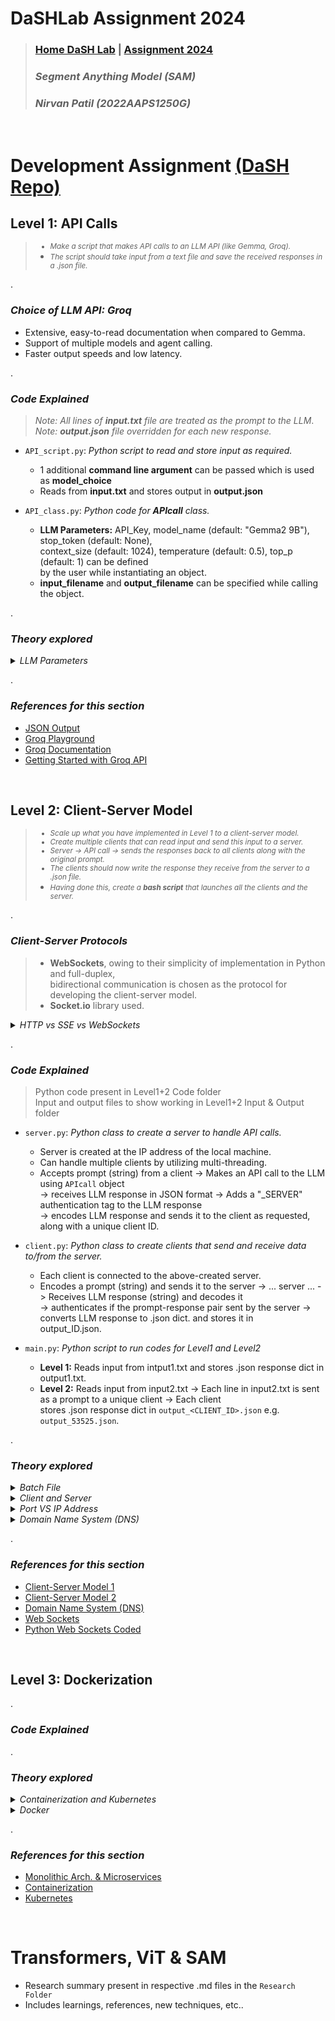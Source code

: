 # DaSHLab Assignment 2024 
> ### [Home DaSH Lab](https://arnabkrpaul.github.io/Dashlab/index.html) | [Assignment 2024](https://docs.google.com/document/d/1oK0p87q-WvWZB3XpIarPaVZF3DQUhFqfxLy2yW__mEg/pub?urp=gmail_link#h.39v2ctm6mmq)
> ### _Segment Anything Model (SAM)_
> ### _Nirvan Patil (2022AAPS1250G)_
&nbsp;

# Development Assignment [(DaSH Repo)](https://github.com/DaSH-Lab-CSIS/DaSH-Lab-Assignment-2024/blob/main/DevelopmentAssignment/README.md)

## Level 1: API Calls
<small> <i>
> * Make a script that makes API calls to an LLM API (like Gemma, Groq). <br>
> * The script should take input from a text file and save the received responses in a .json file.
</i> </small>


.<br> 
### <b> <i> Choice of LLM API: **Groq** </b> </i>
* Extensive, easy-to-read documentation when compared to Gemma.
* Support of multiple models and agent calling.
* Faster output speeds and low latency.


.<br>  
### <b> <i> Code Explained </b> </i>
><tiny> _Note: All lines of **input.txt** file are treated as the prompt to the LLM_. </tiny><br>
><tiny> _Note: **output.json** file overridden for each new response._ </tiny>

* `API_script.py`: _Python script to read and store input as required._
  * 1 additional **command line argument** can be passed which is used as **model_choice**
  * Reads from **input.txt** and stores output in **output.json**
    
* `API_class.py`: _Python code for **APIcall** class._
  * **LLM Parameters:** API_Key, model_name (default: "Gemma2 9B"), stop_token (default: None), <br>
    context_size (default: 1024), temperature (default: 0.5), top_p (default: 1) can be defined <br>
    by the user while instantiating an object.
  * **input_filename** and **output_filename** can be specified while calling the object.


.<br> 
### <b> <i> Theory explored </b> </i>
<details>
   <summary> <i> LLM Parameters </i> </summary>
   
   #### Why Use top_p?
   * **Diversity in Output**: By adjusting top_p, you can control the diversity of the generated text.
   * Lower top_p values make the output more focused and repetitive, while higher values increase <br>
     diversity but may introduce more randomness.
     
   ### Temperature
   * [What is Temp Doing?](https://www.youtube.com/watch?v=YjVuJjmgclU)
     * Small Temp (say 0.5) -> initial logits: [2,1,0.5] -> logits/Temp = [4,2,1] => Clearly the bigger <br>
       probability got bigger by more margin.
     * Big t (say 2) -> [2,1,0.5] -> [1,0.5,0.25] => All probabilities got closer
   * The temperature parameter in large language models (LLMs) is a key hyperparameter that controls <br> the
     randomness or creativity of the model's outputs during text generation**. It affects how the model <br> samples
     from the probability distribution of possible next tokens.
     
   ### Temp VS top_p
   * Temp -> Increases random sampling (more Temp = less random)
   * top_p -> Restricts choices of model (more top_p = more choices for sampling)
   * 
   ### Stop token
   * stop = stop token corresponding to halting text generation
     
</details>


.<br> 
### <b> <i> References for this section </b> </i>
* [JSON Output](https://github.com/groq/groq-api-cookbook/blob/main/tutorials/json-mode-social-determinants-of-health/SDOH-Json-mode.ipynb)
* [Groq Playground](https://console.groq.com/playground)
* [Groq Documentation](https://console.groq.com/docs/quickstart)
* [Getting Started with Groq API](https://www.youtube.com/watch?v=S53BanCP14c)


&nbsp;

## Level 2: Client-Server Model
<small> <i>
> * Scale up what you have implemented in Level 1 to a client-server model. <br>
> * Create multiple clients that can read input and send this input to a server. <br>
> * Server -> API call -> sends the responses back to all clients along with the original prompt. <br>
> * The clients should now write the response they receive from the server to a .json file. <br>
> * Having done this, create a **bash script** that launches all the clients and the server. <br>
</i> </small>


.<br> 
### <b> <i> Client-Server Protocols </b> </i>
> * **WebSockets**, owing to their simplicity of implementation in Python and full-duplex, <br>
>   bidirectional communication is chosen as the protocol for developing the client-server model.
> * **Socket.io** library used.   

<details>
   <summary> <i> HTTP vs SSE vs WebSockets </i> </summary>
   
   #### **HTTP (Hypertext Transfer Protocol)**
   
   - **Type:** Request-response protocol.
   - **Communication:** The Client sends a request to the server, and the server responds. Each request is independent.
   - **Statefulness:** Stateless; each request is separate and does not maintain a persistent connection.
   - **Use Cases:** Traditional web pages, APIs, and general-purpose data retrieval.
   - **Advantages:** Simple and well-supported; suitable for most web interactions.
   - **Limitations:** Not ideal for real-time updates or bidirectional communication.
   
   #### **Server-Sent Events (SSE)** 
   
   - **Type:** One-way, server-to-client communication.
   - **Communication:** The server pushes updates to the client over a single long-lived HTTP connection.
   - **Statefulness:** State is maintained through a single connection, but the protocol is still relatively simple.
   - **Use Cases:** Real-time updates such as live notifications, feeds, or updates where only server-to-client communication is needed.
   - **Advantages:** Simple to implement, with built-in support for automatic reconnections and event handling.
   - **Limitations:** One-way communication (server-to-client only) is unsuitable for bidirectional communication.
   
   #### **WebSockets**
   
   - **Type:** Full-duplex, bidirectional communication.
   - **Communication:** Establishes a persistent connection, allowing both the client and server to send messages to each other at any time.
   - **Statefulness:** State is maintained throughout the WebSocket connection.
   - **Use Cases:** Real-time applications such as chat applications, live updates, and interactive gaming.
   - **Advantages:** Low latency, efficient for high-frequency data exchange, and supports two-way communication.
   - **Limitations:** More complex to implement and manage than HTTP and SSE; requires WebSocket support in both client and server.
     
</details>


.<br> 
### <b> <i> Code Explained </b> </i>
> Python code present in Level1+2 Code folder <br>
> Input and output files to show working in Level1+2 Input & Output folder

* `server.py`: _Python class to create a server to handle API calls._
  * Server is created at the IP address of the local machine.
  * Can handle multiple clients by utilizing multi-threading.
  * Accepts prompt (string) from a client -> Makes an API call to the LLM using `APIcall` object <br>
    -> receives LLM response in JSON format -> Adds a "_SERVER" authentication tag to the LLM response <br>
    -> encodes LLM response and sends it to the client as requested, along with a unique client ID.
    
* `client.py`: _Python class to create clients that send and receive data to/from the server._
  * Each client is connected to the above-created server.
  * Encodes a prompt (string) and sends it to the server -> ... server ... -> Receives LLM response (string) and decodes it <br>
    -> authenticates if the prompt-response pair sent by the server -> converts LLM response to .json dict. and stores it in <br>
    output_ID.json.

 * `main.py`: _Python script to run codes for Level1 and Level2_
   * **Level 1:** Reads input from intput1.txt and stores .json response dict in output1.txt.
   * **Level 2:** Reads input from input2.txt -> Each line in input2.txt is sent as a prompt to a unique client -> Each client <br>
   stores .json response dict in `output_<CLIENT_ID>.json` e.g. `output_53525.json`.
 
.<br> 
### <b> <i> Theory explored </b> </i>

<details>
   <summary> <i> Batch File </i> </summary>
   
   ### Batch Files
   - Simple, text-based scripts are used mainly to automate tasks within the Windows environment. They are easy to create and modify but limited in functionality and performance.
   - They are interpreted line by line by the command-line interpreter (e.g., cmd.exe on Windows).

   ### .EXE Files
   - .exe files can be used to create full-featured applications with graphical interfaces, complex logic, and interactions with the operating system.
   - They can be run directly by the operating system without an interpreter.
   
 &nbsp;
</details>

<details>
   <summary> <i> Client and Server </i> </summary>
   
   - **Client:** A machine or a program used to make requests through the web.
     
   - **Server:** It is a program that listens to clients' requests and responds to them.
     
   - **Client Server Model:** Centralized web architecture where the server acts as a central hub that manages and provides resources or services to multiple clients
     
   - **Peer-to-Peer Model:** No central server; instead, each node can act as both a client and a server, distributing the responsibilities and reducing centralization.

&nbsp;
</details>

<details>
   <summary> <i> Port VS IP Address </i> </summary>

   ### IP Address
   - **What it is**: An IP address is a unique identifier assigned to a device on a network. It enables devices to locate and communicate with each other over the Internet or a local network.
   - **Types**: There are two main types of IP addresses:
     - **IPv4**: A 32-bit address written as four decimal numbers separated by periods (e.g., 192.168.1.1).
     - **IPv6**: A 128-bit address, written as eight groups of four hexadecimal digits separated by colons (e.g., 2001:0db8:85a3:0000:0000:8a2e:0370:7334).
   - **Function**: The IP address serves as the "address" of a device on the network, much like a street address for a house.

   
   ### Port
   - **What it is**: A port is a numerical value (ranging from 0 to 65535) used to identify a specific process or service running on a device. It allows multiple services to run on a single IP address 
                     simultaneously.
   - **Types**:
     - **Well-known ports**: Ports 0 to 1023 are reserved for systems or well-known services (e.g., HTTP uses port 80, HTTPS uses port 443).
     - **Registered ports**: Ports 1024 to 49151 are used by user-registered services.
     - **Dynamic or private ports**: Ports 49152 to 65535 are used by applications for temporary communication.
   - **Function**: The port number, along with the IP address, directs traffic to the appropriate application or service on a device. For example, when you visit a website, your browser uses port 80 (HTTP) or 
     443 (HTTPS) to connect to the web server's IP address.

   
   ### How They Work Together
   - When you access a service on a network, your device sends data to an IP address at a specific port number. The IP address ensures the data reaches the correct device, and the port ensures it reaches the 
     correct application or service on that device. 
   
   For example, when you type `http://example.com` in your browser:
   - Your request has been sent to the IP address `example.com`.
   - The request uses port 80 (the default for HTTP).
   - The web server at that IP address receives the request on port 80 and responds with the webpage.
   - **Endpoint:**
      - An endpoint combines an IP address and a port number. It specifies a particular service on a host machine.
      - Example: 192.168.1.1:8080 is an endpoint where 192.168.1.1 is the IP address, and 8080 is the port number. Together, they point to a specific service running on the host machine at that address.

&nbsp;
</details>

<details>
   <summary> <i> Domain Name System (DNS) </i> </summary>
   
   ### **Problem with IP Addresses:**
   - Every device connected to the internet is identified by a unique IP address, which is a numerical label like `192.168.1.1` for IPv4 or a more complex string like `2001:0db8:85a3:0000:0000:8a2e:0370:7334` 
     for IPv6.
   - However, remembering these numbers is not practical for most people. Imagine trying to remember the IP address for every website you visit!
   
   ### **Domain Names:**
   - To make things easier, domain names were introduced. Domain names are human-readable addresses like `www.google.com`, which are easier to remember and use.
   - Domain names are hierarchical and usually consist of a top-level domain (TLD) like `.com`, `.org`, or `.edu`, followed by a second-level domain (like `google` in `google.com`).
   
   ### **DNS as a Solution:**
   - The Domain Name System (DNS) acts as a translator or a phonebook for the internet.
   - When you type a domain name into your web browser, your computer requests a DNS server to find the IP address associated with that domain name.
   
   ### **How DNS Works:**
   - **DNS Query:** When you enter a domain name (e.g., `www.example.com`), your computer first checks its local DNS cache to see if it already knows the IP address. If not, it sends a DNS query to a DNS 
      resolver (usually provided by your ISP).
   - **DNS Resolver:** The resolver checks its cache. If it doesn't find the answer, it starts hierarchically querying other DNS servers, starting from the root DNS servers.
   - **Root, TLD, and Authoritative DNS Servers:**
     - **Root Servers:** Direct the resolver to the appropriate top-level domain (TLD) server.
     - **TLD Servers:** These direct the resolver to the authoritative DNS server for the specific domain (e.g., `example.com`).
     - **Authoritative DNS Server:** This server provides the actual IP address associated with the domain name.
   - **IP Address Returned:** Once the IP address is found, it's sent back to your computer, and your browser can then connect to the website using that IP address.
   
   ### **Dynamic IP Addresses:**
   - IP addresses can change, especially with dynamic IPs used by most ISPs. The DNS system is designed to handle this by allowing domain owners to update their DNS records with new IP addresses, ensuring 
     that users can still reach their websites.
   
</details>


.<br> 
### <b> <i> References for this section </i> </b>
* [Client-Server Model 1](https://www.geeksforgeeks.org/client-server-model/)
* [Client-Server Model 2](https://youtu.be/L5BlpPU_muY)
* [Domain Name System (DNS)](https://www.geeksforgeeks.org/domain-name-system-dns-in-application-layer/)
* [Web Sockets](https://www.youtube.com/watch?v=favi7avxIag)<br>
* [Python Web Sockets Coded](https://www.youtube.com/watch?v=3QiPPX-KeSc&t=114s)



&nbsp;
## Level 3: Dockerization

.<br> 
### <b> <i> Code Explained </b> </i>

.<br> 
### <b> <i> Theory explored </b> </i>

<details>
   <summary> <i> Containerization and Kubernetes </i> </summary>
   
   ### **Monolith Architecture:**
   * Monolithic architecture is a traditional software development approach where all the components of an application are tightly coupled and run as a single, unified unit.
   * In this architecture, the entire application is built and deployed as one large codebase. This means the application's functions, including user interface, business logic, and data access layers, are  
     contained within a single platform or executable.

   ### **Microservices:**
   * Microservices architecture is a design approach where an application comprises small, independent services communicating with each other over a network.
   * Each service is responsible for a specific functionality and can be developed, deployed, and scaled independently.

   ### **Containerization:**
   * Containerization is a lightweight form of virtualization that allows you to package an application and its dependencies into a single container.
   * This container can run consistently across different computing environments, such as development, testing, and production. Containers are isolated from each other and the underlying operating system, 
     making them portable and efficient.

   ### **Kubernetes:**
   * Kubernetes is an open-source container orchestration platform designed to automate the deployment, scaling, and management of containerized applications.
  
</details>

<details>
   <summary> <i> Docker </i> </summary>

   
</details>


.<br> 
### <b> <i> References for this section </i> </b>
* [Monolithic Arch. & Microservices](https://www.youtube.com/watch?v=7IFJb-uLEaI)
* [Containerization](https://www.youtube.com/watch?v=0qotVMX-J5s)
* [Kubernetes](https://www.youtube.com/watch?v=VnvRFRk_51k)



&nbsp;
# Transformers, ViT & SAM 
* Research summary present in respective .md files in the `Research Folder`
* Includes learnings, references, new techniques, etc..


